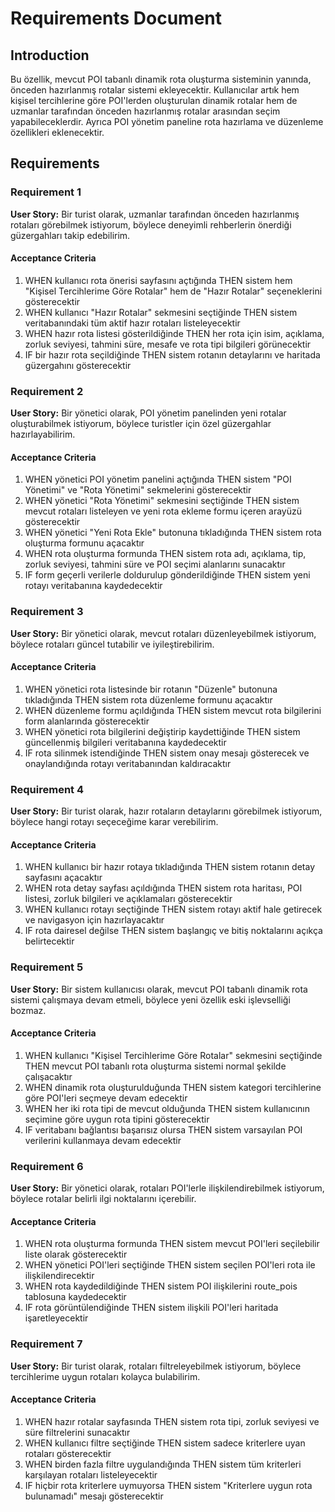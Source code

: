 # Requirements Document

## Introduction

Bu özellik, mevcut POI tabanlı dinamik rota oluşturma sisteminin yanında, önceden hazırlanmış rotalar sistemi ekleyecektir. Kullanıcılar artık hem kişisel tercihlerine göre POI'lerden oluşturulan dinamik rotalar hem de uzmanlar tarafından önceden hazırlanmış rotalar arasından seçim yapabileceklerdir. Ayrıca POI yönetim paneline rota hazırlama ve düzenleme özellikleri eklenecektir.

## Requirements

### Requirement 1

**User Story:** Bir turist olarak, uzmanlar tarafından önceden hazırlanmış rotaları görebilmek istiyorum, böylece deneyimli rehberlerin önerdiği güzergahları takip edebilirim.

#### Acceptance Criteria

1. WHEN kullanıcı rota önerisi sayfasını açtığında THEN sistem hem "Kişisel Tercihlerime Göre Rotalar" hem de "Hazır Rotalar" seçeneklerini gösterecektir
2. WHEN kullanıcı "Hazır Rotalar" sekmesini seçtiğinde THEN sistem veritabanındaki tüm aktif hazır rotaları listeleyecektir
3. WHEN hazır rota listesi gösterildiğinde THEN her rota için isim, açıklama, zorluk seviyesi, tahmini süre, mesafe ve rota tipi bilgileri görünecektir
4. IF bir hazır rota seçildiğinde THEN sistem rotanın detaylarını ve haritada güzergahını gösterecektir

### Requirement 2

**User Story:** Bir yönetici olarak, POI yönetim panelinden yeni rotalar oluşturabilmek istiyorum, böylece turistler için özel güzergahlar hazırlayabilirim.

#### Acceptance Criteria

1. WHEN yönetici POI yönetim panelini açtığında THEN sistem "POI Yönetimi" ve "Rota Yönetimi" sekmelerini gösterecektir
2. WHEN yönetici "Rota Yönetimi" sekmesini seçtiğinde THEN sistem mevcut rotaları listeleyen ve yeni rota ekleme formu içeren arayüzü gösterecektir
3. WHEN yönetici "Yeni Rota Ekle" butonuna tıkladığında THEN sistem rota oluşturma formunu açacaktır
4. WHEN rota oluşturma formunda THEN sistem rota adı, açıklama, tip, zorluk seviyesi, tahmini süre ve POI seçimi alanlarını sunacaktır
5. IF form geçerli verilerle doldurulup gönderildiğinde THEN sistem yeni rotayı veritabanına kaydedecektir

### Requirement 3

**User Story:** Bir yönetici olarak, mevcut rotaları düzenleyebilmek istiyorum, böylece rotaları güncel tutabilir ve iyileştirebilirim.

#### Acceptance Criteria

1. WHEN yönetici rota listesinde bir rotanın "Düzenle" butonuna tıkladığında THEN sistem rota düzenleme formunu açacaktır
2. WHEN düzenleme formu açıldığında THEN sistem mevcut rota bilgilerini form alanlarında gösterecektir
3. WHEN yönetici rota bilgilerini değiştirip kaydettiğinde THEN sistem güncellenmiş bilgileri veritabanına kaydedecektir
4. IF rota silinmek istendiğinde THEN sistem onay mesajı gösterecek ve onaylandığında rotayı veritabanından kaldıracaktır

### Requirement 4

**User Story:** Bir turist olarak, hazır rotaların detaylarını görebilmek istiyorum, böylece hangi rotayı seçeceğime karar verebilirim.

#### Acceptance Criteria

1. WHEN kullanıcı bir hazır rotaya tıkladığında THEN sistem rotanın detay sayfasını açacaktır
2. WHEN rota detay sayfası açıldığında THEN sistem rota haritası, POI listesi, zorluk bilgileri ve açıklamaları gösterecektir
3. WHEN kullanıcı rotayı seçtiğinde THEN sistem rotayı aktif hale getirecek ve navigasyon için hazırlayacaktır
4. IF rota dairesel değilse THEN sistem başlangıç ve bitiş noktalarını açıkça belirtecektir

### Requirement 5

**User Story:** Bir sistem kullanıcısı olarak, mevcut POI tabanlı dinamik rota sistemi çalışmaya devam etmeli, böylece yeni özellik eski işlevselliği bozmaz.

#### Acceptance Criteria

1. WHEN kullanıcı "Kişisel Tercihlerime Göre Rotalar" sekmesini seçtiğinde THEN mevcut POI tabanlı rota oluşturma sistemi normal şekilde çalışacaktır
2. WHEN dinamik rota oluşturulduğunda THEN sistem kategori tercihlerine göre POI'leri seçmeye devam edecektir
3. WHEN her iki rota tipi de mevcut olduğunda THEN sistem kullanıcının seçimine göre uygun rota tipini gösterecektir
4. IF veritabanı bağlantısı başarısız olursa THEN sistem varsayılan POI verilerini kullanmaya devam edecektir

### Requirement 6

**User Story:** Bir yönetici olarak, rotaları POI'lerle ilişkilendirebilmek istiyorum, böylece rotalar belirli ilgi noktalarını içerebilir.

#### Acceptance Criteria

1. WHEN rota oluşturma formunda THEN sistem mevcut POI'leri seçilebilir liste olarak gösterecektir
2. WHEN yönetici POI'leri seçtiğinde THEN sistem seçilen POI'leri rota ile ilişkilendirecektir
3. WHEN rota kaydedildiğinde THEN sistem POI ilişkilerini route_pois tablosuna kaydedecektir
4. IF rota görüntülendiğinde THEN sistem ilişkili POI'leri haritada işaretleyecektir

### Requirement 7

**User Story:** Bir turist olarak, rotaları filtreleyebilmek istiyorum, böylece tercihlerime uygun rotaları kolayca bulabilirim.

#### Acceptance Criteria

1. WHEN hazır rotalar sayfasında THEN sistem rota tipi, zorluk seviyesi ve süre filtrelerini sunacaktır
2. WHEN kullanıcı filtre seçtiğinde THEN sistem sadece kriterlere uyan rotaları gösterecektir
3. WHEN birden fazla filtre uygulandığında THEN sistem tüm kriterleri karşılayan rotaları listeleyecektir
4. IF hiçbir rota kriterlere uymuyorsa THEN sistem "Kriterlere uygun rota bulunamadı" mesajı gösterecektir
